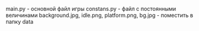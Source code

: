 main.py - основной файл игры
constans.py - файл с постоянными величинами
background.jpg, idle.png, platform.png, bg.jpg - поместить в папку data
